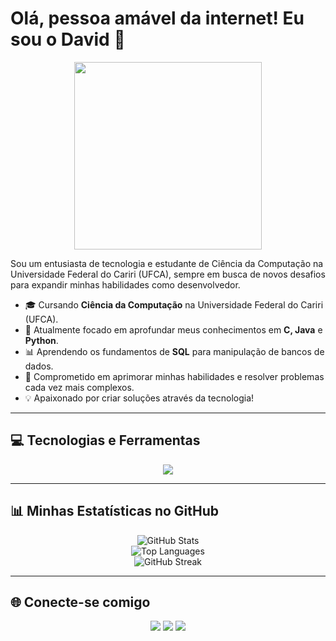 # Olá, pessoa amável da internet! Eu sou o David 👋

<p align="center">
  <img src="https://media.giphy.com/media/l0MYNYpSlRwCuXubm/giphy.gif" width="300">
</p>

Sou um entusiasta de tecnologia e estudante de Ciência da Computação na Universidade Federal do Cariri (UFCA), sempre em busca de novos desafios para expandir minhas habilidades como desenvolvedor.

- 🎓 Cursando **Ciência da Computação** na Universidade Federal do Cariri (UFCA).
- 🌱 Atualmente focado em aprofundar meus conhecimentos em **C, Java** e **Python**.
- 📊 Aprendendo os fundamentos de **SQL** para manipulação de bancos de dados.
- 🚀 Comprometido em aprimorar minhas habilidades e resolver problemas cada vez mais complexos.
- 💡 Apaixonado por criar soluções através da tecnologia!

---

## 💻 Tecnologias e Ferramentas

<p align="center">
  <a href="https://skillicons.dev">
    <img src="https://skillicons.dev/icons?i=c,java,python,mysql,git,github,vscode" />
  </a>
</p>

---

## 📊 Minhas Estatísticas no GitHub

<p align="center">
  <img src="https://github-readme-stats.vercel.app/api?username=DavidHuds0n&theme=vue-dark&hide_border=false&include_all_commits=true&count_private=false" alt="GitHub Stats" />
  <br>
  <img src="https://github-readme-stats.vercel.app/api/top-langs/?username=DavidHuds0n&theme=vue-dark&hide_border=false&include_all_commits=true&count_private=false&layout=compact" alt="Top Languages" />
  <br>
  <img src="https://github-readme-streak-stats.herokuapp.com/?user=DavidHuds0n&theme=vue-dark&hide_border=false" alt="GitHub Streak" />
</p>

---

## 🌐 Conecte-se comigo

<p align="center">
<a href="mailto:davihudsonga@gmail.com"><img src="https://img.shields.io/badge/Gmail-D14836?style=for-the-badge&logo=gmail&logoColor=white" /></a>
<a href="https://www.linkedin.com/in/d4vidhudson/"><img src="https://img.shields.io/badge/LinkedIn-0077B5?style=for-the-badge&logo=linkedin&logoColor=white" /></a>
<a href="https://www.instagram.com/d4v1dhud50n/"><img src="https://img.shields.io/badge/Instagram-E4405F?style=for-the-badge&logo=instagram&logoColor=white" /></a>
</p>
